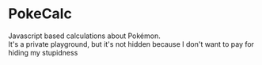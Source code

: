 # PokeCalc
Javascript based calculations about Pokémon.  
It's a private playground, but it's not hidden because I don't want to pay for hiding my stupidness
